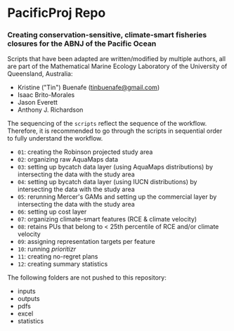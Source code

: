 # PacificProj Repo

### Creating conservation-sensitive, climate-smart fisheries closures for the ABNJ of the Pacific Ocean

Scripts that have been adapted are written/modified by multiple authors, all are part of the Mathematical Marine Ecology Laboratory of the University of Queensland, Australia:

* Kristine ("Tin") Buenafe (tinbuenafe@gmail.com)
* Isaac Brito-Morales
* Jason Everett
* Anthony J. Richardson

The sequencing of the `scripts` reflect the sequence of the workflow. Therefore, it is recommended to go through the scripts in sequential order to fully understand the workflow.

* `01`: creating the Robinson projected study area
* `02`: organizing raw AquaMaps data
* `03`: setting up bycatch data layer (using AquaMaps distributions) by intersecting the data with the study area
* `04`: setting up bycatch data layer (using IUCN distributions) by intersecting the data with the study area
* `05`: rerunning Mercer's GAMs and setting up the commercial layer by intersecting the data with the study area
* `06`: setting up cost layer
* `07`: organizing climate-smart features (RCE & climate velocity)
* `08`: retains PUs that belong to < 25th percentile of RCE and/or climate velocity
* `09`: assigning representation targets per feature
* `10`: running *prioritizr*
* `11`: creating no-regret plans
* `12`: creating summary statistics

The following folders are not pushed to this repository:

* inputs
* outputs
* pdfs
* excel
* statistics